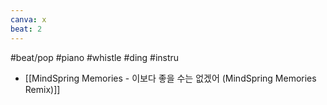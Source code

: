 ```yaml
---
canva: x
beat: 2
---
```

#beat/pop #piano #whistle #ding #instru 
- [[MindSpring Memories - 이보다 좋을 수는 없겠어 (MindSpring Memories Remix)]]